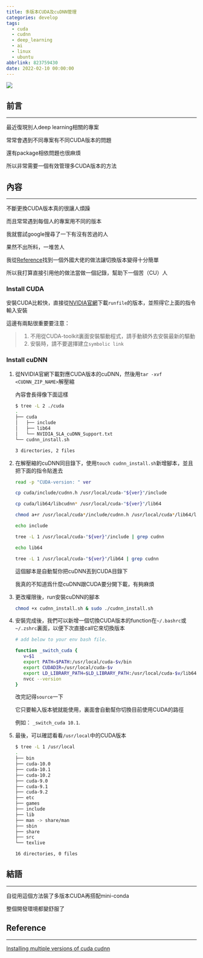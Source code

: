 ```yaml
---
title: 多版本CUDA及cuDNN管理
categories: develop
tags:
  - cuda
  - cudnn
  - deep_learning
  - ai
  - linux
  - ubuntu
abbrlink: 823759430
date: 2022-02-10 00:00:00
---
```


![](https://upload.wikimedia.org/wikipedia/commons/5/59/CUDA.png)

## 前言
----------

最近復現別人deep learning相關的專案

常常會遇到不同專案有不同CUDA版本的問題

還有package相依問題也很麻煩

所以非常需要一個有效管理多CUDA版本的方法


<!-- more -->



## 內容
----------

不斷更換CUDA版本真的很讓人煩躁

而且常常遇到每個人的專案用不同的版本

我就嘗試google搜尋了一下有沒有苦過的人

果然不出所料，一堆苦人

我從[Reference](#Reference)找到一個外國大佬的做法讓切換版本變得十分簡單

所以我打算直接引用他的做法當做一個記錄，幫助下一個苦（CU）人


### Install CUDA


安裝CUDA比較快，直接從[NVIDIA官網](https://developer.nvidia.com/cuda-toolkit-archive)下載`runfile`的版本，並照得它上面的指令輸入安裝

這邊有兩點很重要要注意：

> 1. 不用從CUDA-toolkit裏面安裝驅動程式，請手動額外去安裝最新的驅動
> 2. 安裝時，請不要選擇建立`symbolic link`


### Install cuDNN


1. 從NVIDIA官網下載對應CUDA版本的cuDNN，然後用`tar -xvf <CUDNN_ZIP_NAME>`解壓縮
	
	內容會長得像下面這樣

	```bash
	$ tree -L 2 ./cuda
	.
	├── cuda
	│   ├── include
	│   ├── lib64
	│   └── NVIDIA_SLA_cuDNN_Support.txt
	└── cudnn_install.sh

	3 directories, 2 files
	```

2. 在解壓縮的cuDNN同目錄下，使用`touch cudnn_install.sh`新增腳本，並且把下面的指令貼進去

	```bash
	read -p "CUDA-version: " ver

	cp cuda/include/cudnn.h /usr/local/cuda-"${ver}"/include

	cp cuda/lib64/libcudnn* /usr/local/cuda-"${ver}"/lib64

	chmod a+r /usr/local/cuda*/include/cudnn.h /usr/local/cuda*/lib64/libcudnn*

	echo include

	tree -L 1 /usr/local/cuda-"${ver}"/include | grep cudnn

	echo lib64

	tree -L 1 /usr/local/cuda-"${ver}"/lib64 | grep cudnn

	```

	這個腳本是自動幫你把cuDNN丟到CUDA目錄下
	
	我真的不知道爲什麼cuDNN跟CUDA要分開下載，有夠麻煩


3. 更改權限後，run安裝cuDNN的腳本

	```bash
	chmod +x cudnn_install.sh & sudo ./cudnn_install.sh
	```

4.  安裝完成後，我們可以新增一個切換CUDA版本的function在`~/.bashrc`或`~/.zshrc`裏面，以便下次直接call它來切換版本

	```bash
	# add below to your env bash file.

	function _switch_cuda {
	   v=$1
	   export PATH=$PATH:/usr/local/cuda-$v/bin
	   export CUDADIR=/usr/local/cuda-$v
	   export LD_LIBRARY_PATH=$LD_LIBRARY_PATH:/usr/local/cuda-$v/lib64
	   nvcc --version
	}
	```

	改完記得`source`一下

	它只要輸入版本號就能使用，裏面會自動幫你切換目前使用CUDA的路徑

	例如： `_switch_cuda 10.1`.

5. 最後，可以確認看看`/usr/local`中的CUDA版本

	```bash
	$ tree -L 1 /usr/local
	.
	├── bin
	├── cuda-10.0
	├── cuda-10.1
	├── cuda-10.2
	├── cuda-9.0
	├── cuda-9.1
	├── cuda-9.2
	├── etc
	├── games
	├── include
	├── lib
	├── man -> share/man
	├── sbin
	├── share
	├── src
	└── texlive

	16 directories, 0 files
	```

## 結語
----------

自從用這個方法裝了多版本CUDA再搭配mini-conda

整個開發環境都變舒服了


## Reference
----------

[Installing multiple versions of cuda cudnn](https://notesbyair.github.io/blog/cs/2020-05-26-installing-multiple-versions-of-cuda-cudnn/)